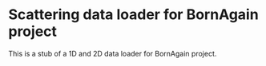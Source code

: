# Scattering data loader for BornAgain project

This is a stub of a 1D and 2D data loader for BornAgain project.

